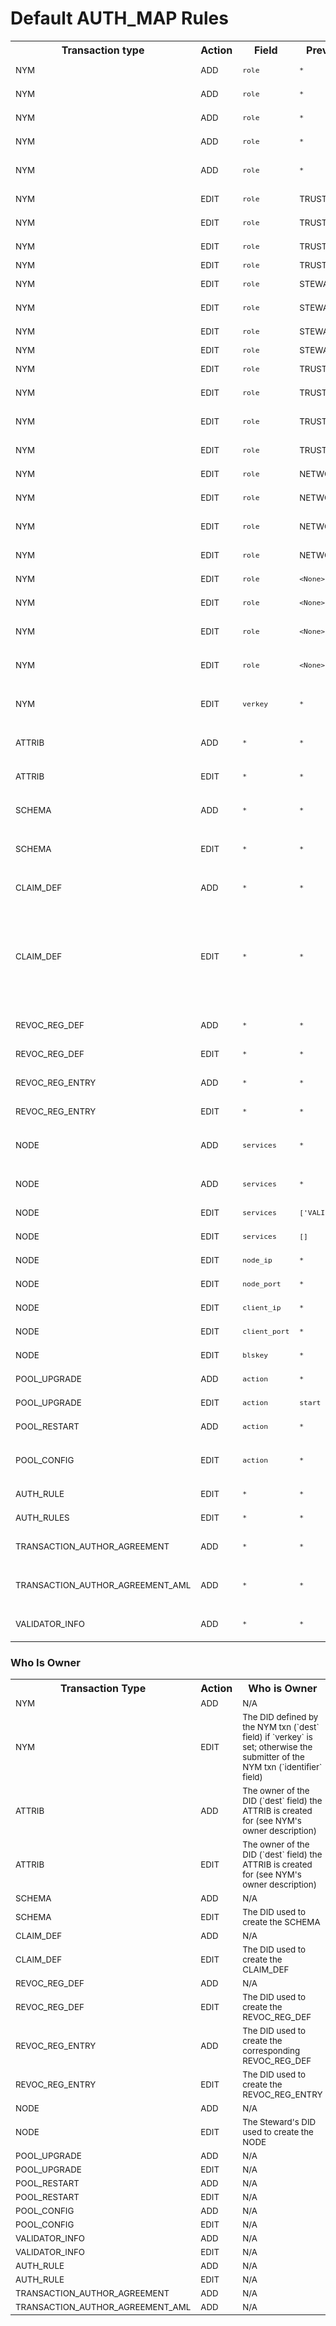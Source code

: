 # Default AUTH_MAP Rules
<table class="tg">
  <tr>
    <th>Transaction type</th>
    <th>Action</th>
    <th>Field</th>
    <th>Previous value</th>
    <th>New value</th>
    <th>Who can</th>
    <th>Description</th>
  </tr>

  <tr>
    <td><sub>NYM</sub></td>
    <td><sub>ADD</sub></td>
    <td><sub><code>role</code></sub></td>
    <td><sub><code>*</code></sub></td>
    <td><sub>TRUSTEE</sub></td>
    <td><sub>1 TRUSTEE</sub></td>
    <td><sub>Adding a new TRUSTEE</sub></td>
  </tr>
  <tr>
    <td><sub>NYM</sub></td>
    <td><sub>ADD</sub></td>
    <td><sub><code>role</code></sub></td>
    <td><sub><code>*</code></sub></td>
    <td><sub>STEWARD</sub></td>
    <td><sub>1 TRUSTEE</sub></td>
    <td><sub>Adding a new STEWARD</sub></td>
  </tr>
  <tr>
    <td><sub>NYM</sub></td>
    <td><sub>ADD</sub></td>
    <td><sub><code>role</code></sub></td>
    <td><sub><code>*</code></sub></td>
    <td><sub>TRUST_ANCHOR</sub></td>
    <td><sub>1 TRUSTEE OR 1 STEWARD</sub></td>
    <td><sub>Adding a new TRUST_ANCHOR</sub></td>
  </tr>
  <tr>
    <td><sub>NYM</sub></td>
    <td><sub>ADD</sub></td>
    <td><sub><code>role</code></sub></td>
    <td><sub><code>*</code></sub></td>
    <td><sub>NETWORK_MONITOR</sub></td>
    <td><sub>1 TRUSTEE OR 1 STEWARD</sub></td>
    <td><sub>Adding a new NETWORK_MONITOR</sub></td>
  </tr>
  <tr>
    <td><sub>NYM</sub></td>
    <td><sub>ADD</sub></td>
    <td><sub><code>role</code></sub></td>
    <td><sub><code>*</code></sub></td>
    <td><sub><code>&lt;None&gt;</code></sub></td>
    <td><sub>1 TRUSTEE OR 1 STEWARD OR 1 TRUST_ANCHOR</sub></td>
    <td><sub>Adding a new Identity Owner</sub></td>
  </tr>

  <tr>
    <td><sub>NYM</sub></td>
    <td><sub>EDIT</sub></td>
    <td><sub><code>role</code></sub></td>
    <td><sub>TRUSTEE</sub></td>
    <td><sub>STEWARD</sub></td>
    <td><sub>1 TRUSTEE</sub></td>
    <td><sub>Changing Trustee to Steward</sub></td>
  </tr>
  <tr>
    <td><sub>NYM</sub></td>
    <td><sub>EDIT</sub></td>
    <td><sub><code>role</code></sub></td>
    <td><sub>TRUSTEE</sub></td>
    <td><sub>TRUST_ANCHOR</sub></td>
    <td><sub>1 TRUSTEE</sub></td>
    <td><sub>Changing Trustee to Trust Anchor</sub></td>
  </tr>
  <tr>
    <td><sub>NYM</sub></td>
    <td><sub>EDIT</sub></td>
    <td><sub><code>role</code></sub></td>
    <td><sub>TRUSTEE</sub></td>
    <td><sub>NETWORK_MONITOR</sub></td>
    <td><sub>1 TRUSTEE</sub></td>
    <td><sub>Changing Trustee to Network Monitor</sub></td>
  </tr>
  <tr>
    <td><sub>NYM</sub></td>
    <td><sub>EDIT</sub></td>
    <td><sub><code>role</code></sub></td>
    <td><sub>TRUSTEE</sub></td>
    <td><sub><code>&lt;None&gt;</code></sub></td>
    <td><sub>1 TRUSTEE</sub></td>
    <td><sub>Demoting a Trustee</sub></td>
  </tr>

  <tr>
    <td><sub>NYM</sub></td>
    <td><sub>EDIT</sub></td>
    <td><sub><code>role</code></sub></td>
    <td><sub>STEWARD</sub></td>
    <td><sub>TRUSTEE</sub></td>
    <td><sub>1 TRUSTEE</sub></td>
    <td><sub>Changing Steward to Trustee</sub></td>
  </tr>
  <tr>
    <td><sub>NYM</sub></td>
    <td><sub>EDIT</sub></td>
    <td><sub><code>role</code></sub></td>
    <td><sub>STEWARD</sub></td>
    <td><sub>TRUST_ANCHOR</sub></td>
    <td><sub>1 TRUSTEE</sub></td>
    <td><sub>Changing Steward to Trust Anchor</sub></td>
  </tr>
  <tr>
    <td><sub>NYM</sub></td>
    <td><sub>EDIT</sub></td>
    <td><sub><code>role</code></sub></td>
    <td><sub>STEWARD</sub></td>
    <td><sub>NETWORK_MONITOR</sub></td>
    <td><sub>1 TRUSTEE</sub></td>
    <td><sub>Changing Steward to Network Monitor</sub></td>
  </tr>
  <tr>
    <td><sub>NYM</sub></td>
    <td><sub>EDIT</sub></td>
    <td><sub><code>role</code></sub></td>
    <td><sub>STEWARD</sub></td>
    <td><sub><code>&lt;None&gt;</code></sub></td>
    <td><sub>1 TRUSTEE</sub></td>
    <td><sub>Demoting a Steward</sub></td>
  </tr>

  <tr>
    <td><sub>NYM</sub></td>
    <td><sub>EDIT</sub></td>
    <td><sub><code>role</code></sub></td>
    <td><sub>TRUST_ANCHOR</sub></td>
    <td><sub>TRUSTEE</sub></td>
    <td><sub>1 TRUSTEE</sub></td>
    <td><sub>Changing Trust Anchor to Trustee</sub></td>
  </tr>
  <tr>
    <td><sub>NYM</sub></td>
    <td><sub>EDIT</sub></td>
    <td><sub><code>role</code></sub></td>
    <td><sub>TRUST_ANCHOR</sub></td>
    <td><sub>STEWARD</sub></td>
    <td><sub>1 TRUSTEE</sub></td>
    <td><sub>Changing Trust Anchor to Steward</sub></td>
  </tr>
  <tr>
    <td><sub>NYM</sub></td>
    <td><sub>EDIT</sub></td>
    <td><sub><code>role</code></sub></td>
    <td><sub>TRUST_ANCHOR</sub></td>
    <td><sub>NETWORK_MONITOR</sub></td>
    <td><sub>1 TRUSTEE</sub></td>
    <td><sub>Changing Trust Anchor to Network Monitor</sub></td>
  </tr>
  <tr>
    <td><sub>NYM</sub></td>
    <td><sub>EDIT</sub></td>
    <td><sub><code>role</code></sub></td>
    <td><sub>TRUST_ANCHOR</sub></td>
    <td><sub><code>&lt;None&gt;</code></sub></td>
    <td><sub>1 TRUSTEE</sub></td>
    <td><sub>Demoting a Trust Anchor</sub></td>
  </tr>

  <tr>
    <td><sub>NYM</sub></td>
    <td><sub>EDIT</sub></td>
    <td><sub><code>role</code></sub></td>
    <td><sub>NETWORK_MONITOR</sub></td>
    <td><sub>TRUSTEE</sub></td>
    <td><sub>1 TRUSTEE</sub></td>
    <td><sub>Changing Network Monitor to Trustee</sub></td>
  </tr>
  <tr>
    <td><sub>NYM</sub></td>
    <td><sub>EDIT</sub></td>
    <td><sub><code>role</code></sub></td>
    <td><sub>NETWORK_MONITOR</sub></td>
    <td><sub>STEWARD</sub></td>
    <td><sub>1 TRUSTEE</sub></td>
    <td><sub>Changing Network Monitor to Steward</sub></td>
  </tr>
  <tr>
    <td><sub>NYM</sub></td>
    <td><sub>EDIT</sub></td>
    <td><sub><code>role</code></sub></td>
    <td><sub>NETWORK_MONITOR</sub></td>
    <td><sub>TRUST_ANCHOR</sub></td>
    <td><sub>1 TRUSTEE OR 1 STEWARD</sub></td>
    <td><sub>Changing Network Monitor to Trust Anchor</sub></td>
  </tr>
  <tr>
    <td><sub>NYM</sub></td>
    <td><sub>EDIT</sub></td>
    <td><sub><code>role</code></sub></td>
    <td><sub>NETWORK_MONITOR</sub></td>
    <td><sub><code>&lt;None&gt;</code></sub></td>
    <td><sub>1 TRUSTEE OR 1 STEWARD</sub></td>
    <td><sub>Demoting a Network Monitor</sub></td>
  </tr>

  <tr>
    <td><sub>NYM</sub></td>
    <td><sub>EDIT</sub></td>
    <td><sub><code>role</code></sub></td>
    <td><sub><code>&lt;None&gt;</code></sub></td>
    <td><sub>TRUSTEE</sub></td>
    <td><sub>1 TRUSTEE</sub></td>
    <td><sub>Promoting Identity Owner to Trustee</sub></td>
  </tr>
  <tr>
    <td><sub>NYM</sub></td>
    <td><sub>EDIT</sub></td>
    <td><sub><code>role</code></sub></td>
    <td><sub><code>&lt;None&gt;</code></sub></td>
    <td><sub>STEWARD</sub></td>
    <td><sub>1 TRUSTEE</sub></td>
    <td><sub>Promoting Identity Owner to Steward</sub></td>
  </tr>
  <tr>
    <td><sub>NYM</sub></td>
    <td><sub>EDIT</sub></td>
    <td><sub><code>role</code></sub></td>
    <td><sub><code>&lt;None&gt;</code></sub></td>
    <td><sub>TRUST_ANCHOR</sub></td>
    <td><sub>1 TRUSTEE OR 1 STEWARD</sub></td>
    <td><sub>Promoting Identity Owner to Trust Anchor</sub></td>
  </tr>
  <tr>
    <td><sub>NYM</sub></td>
    <td><sub>EDIT</sub></td>
    <td><sub><code>role</code></sub></td>
    <td><sub><code>&lt;None&gt;</code></sub></td>
    <td><sub>NETWORK_MONITOR</sub></td>
    <td><sub>1 TRUSTEE OR 1 STEWARD</sub></td>
    <td><sub>Promoting Identity Owner to Network Monitor</sub></td>
  </tr>
  <tr>
    <td><sub>NYM</sub></td>
    <td><sub>EDIT</sub></td>
    <td><sub><code>verkey</code></sub></td>
    <td><sub><code>*</code></sub></td>
    <td><sub><code>*</code></sub></td>
    <td><sub>1 any (*) role owner</sub></td>
    <td><sub>Rotation the key or assigning a key to a DID under guardianship</sub></td>
  </tr>
  <tr>
    <td><sub>ATTRIB</sub></td>
    <td><sub>ADD</sub></td>
    <td><sub><code>*</code></sub></td>
    <td><sub><code>*</code></sub></td>
    <td><sub><code>*</code></sub></td>
    <td><sub>1 any (*) role owner of the corresponding NYM</sub></td>
    <td><sub>Adding a new ATTRIB for the NYM</sub></td>
  </tr>
  <tr>
    <td><sub>ATTRIB</sub></td>
    <td><sub>EDIT</sub></td>
    <td><sub><code>*</code></sub></td>
    <td><sub><code>*</code></sub></td>
    <td><sub><code>*</code></sub></td>
    <td><sub>1 any (*) role owner of the corresponding NYM</sub></td>
    <td><sub>Editing an ATTRIB for the NYM</sub></td>
  </tr>
  <tr>
    <td><sub>SCHEMA</sub></td>
    <td><sub>ADD</sub></td>
    <td><sub><code>*</code></sub></td>
    <td><sub><code>*</code></sub></td>
    <td><sub><code>*</code></sub></td>
    <td><sub>1 TRUSTEE OR 1 STEWARD OR 1 TRUST_ANCHOR</sub></td>
    <td><sub>Adding a new Schema</sub></td>
  </tr>
  <tr>
    <td><sub>SCHEMA</sub></td>
    <td><sub>EDIT</sub></td>
    <td><sub><code>*</code></sub></td>
    <td><sub><code>*</code></sub></td>
    <td><sub><code>*</code></sub></td>
    <td><sub>No one can edit existing Schema</sub></td>
    <td><sub>Editing a Schema: not supported by auth constraints yet (INDY-2077)</sub></td>
  </tr>
  <tr>
    <td><sub>CLAIM_DEF</sub></td>
    <td><sub>ADD</sub></td>
    <td><sub><code>*</code></sub></td>
    <td><sub><code>*</code></sub></td>
    <td><sub><code>*</code></sub></td>
    <td><sub>1 TRUSTEE OR 1 STEWARD OR 1 TRUST_ANCHOR</sub></td>
    <td><sub>Adding a new CLAIM_DEF</sub></td>
  </tr>
  <tr>
    <td><sub>CLAIM_DEF</sub></td>
    <td><sub>EDIT</sub></td>
    <td><sub><code>*</code></sub></td>
    <td><sub><code>*</code></sub></td>
    <td><sub><code>*</code></sub></td>
    <td><sub>1 owner TRUSTEE OR 1 owner STEWARD OR 1 owner TRUST_ANCHOR</sub></td>
    <td><sub>Editing a CLAIM_DEF: INDY-2078 - can not be configured by auth rule; ADD CLAIM_DEF rule is currently used for editing where owner is always true as it's part of the primary key</sub></td>
  </tr>
    <tr>
    <td><sub>REVOC_REG_DEF</sub></td>
    <td><sub>ADD</sub></td>
    <td><sub><code>*</code></sub></td>
    <td><sub><code>*</code></sub></td>
    <td><sub><code>*</code></sub></td>
    <td><sub>1 TRUSTEE OR 1 STEWARD OR 1 TRUST_ANCHOR</sub></td>
    <td><sub>Adding a new REVOC_REG_DEF</sub></td>
  </tr>
  <tr>
    <td><sub>REVOC_REG_DEF</sub></td>
    <td><sub>EDIT</sub></td>
    <td><sub><code>*</code></sub></td>
    <td><sub><code>*</code></sub></td>
    <td><sub><code>*</code></sub></td>
    <td><sub>1 any (*) role owner</sub></td>
    <td><sub>Editing a REVOC_REG_DEF</sub></td>
  </tr>
  <tr>
    <td><sub>REVOC_REG_ENTRY</sub></td>
    <td><sub>ADD</sub></td>
    <td><sub><code>*</code></sub></td>
    <td><sub><code>*</code></sub></td>
    <td><sub><code>*</code></sub></td>
    <td><sub>1 any (*) role owner of the corresponding REVOC_REG_DEF</sub></td>
    <td><sub>Adding a new REVOC_REG_ENTRY</sub></td>
  </tr>
  <tr>
    <td><sub>REVOC_REG_ENTRY</sub></td>
    <td><sub>EDIT</sub></td>
    <td><sub><code>*</code></sub></td>
    <td><sub><code>*</code></sub></td>
    <td><sub><code>*</code></sub></td>
    <td><sub>1 any (*) role owner</sub></td>
    <td><sub>Editing a REVOC_REG_ENTRY</sub></td>
  </tr>  
  <tr>
    <td><sub>NODE</sub></td>
    <td><sub>ADD</sub></td>
    <td><sub><code>services</code></sub></td>
    <td><sub><code>*</code></sub></td>
    <td><sub><code>['VALIDATOR']</code></sub></td>
    <td><sub>1 STEWARD (if it doesn't own NODE transaction yet)</sub></td>
    <td><sub>Adding a new node to the pool in the active (Validator) state</sub></td>
  </tr>
  <tr>
    <td><sub>NODE</sub></td>
    <td><sub>ADD</sub></td>
    <td><sub><code>services</code></sub></td>
    <td><sub><code>*</code></sub></td>
    <td><sub><code>[]</code></sub></td>
    <td><sub>1 STEWARD if it doesn't own NODE transaction yet</sub></td>
    <td><sub>Adding a new node to the pool in inactive state</sub></td>
  </tr>
  <tr>
    <td><sub>NODE</sub></td>
    <td><sub>EDIT</sub></td>
    <td><sub><code>services</code></sub></td>
    <td><sub><code>['VALIDATOR']</code></sub></td>
    <td><sub><code>[]</code></sub></td>
    <td><sub>1 TRUSTEE OR 1 owner STEWARD</sub></td>
    <td><sub>Demoting a node</sub></td>
  </tr>
  <tr>
    <td><sub>NODE</sub></td>
    <td><sub>EDIT</sub></td>
    <td><sub><code>services</code></sub></td>
    <td><sub><code>[]</code></sub></td>
    <td><sub><code>['VALIDATOR']</code></sub></td>
    <td><sub>1 TRUSTEE or 1 owner STEWARD</sub></td>
    <td><sub>Promoting a node</sub></td>
  </tr>
  <tr>
    <td><sub>NODE</sub></td>
    <td><sub>EDIT</sub></td>
    <td><sub><code>node_ip</code></sub></td>
    <td><sub><code>*</code></sub></td>
    <td><sub><code>*</code></sub></td>
    <td><sub>1 owner STEWARD</sub></td>
    <td><sub>Changing Node's ip address</sub></td>
  </tr>
  <tr>
    <td><sub>NODE</sub></td>
    <td><sub>EDIT</sub></td>
    <td><sub><code>node_port</code></sub></td>
    <td><sub><code>*</code></sub></td>
    <td><sub><code>*</code></sub></td>
    <td><sub>1 owner STEWARD</sub></td>
    <td><sub>Changing Node's port</sub></td>
  </tr>
  <tr>
    <td><sub>NODE</sub></td>
    <td><sub>EDIT</sub></td>
    <td><sub><code>client_ip</code></sub></td>
    <td><sub><code>*</code></sub></td>
    <td><sub><code>*</code></sub></td>
    <td><sub>1 owner STEWARD</sub></td>
    <td><sub>Changing Client's ip address</sub></td>
  </tr>
  <tr>
    <td><sub>NODE</sub></td>
    <td><sub>EDIT</sub></td>
    <td><sub><code>client_port</code></sub></td>
    <td><sub><code>*</code></sub></td>
    <td><sub><code>*</code></sub></td>
    <td><sub>1 owner STEWARD</sub></td>
    <td><sub>Changing Client's port</sub></td>
  </tr>
  <tr>
    <td><sub>NODE</sub></td>
    <td><sub>EDIT</sub></td>
    <td><sub><code>blskey</code></sub></td>
    <td><sub><code>*</code></sub></td>
    <td><sub><code>*</code></sub></td>
    <td><sub>1 owner STEWARD</sub></td>
    <td><sub>Changing Node's blskey</sub></td>
  </tr>
  <tr>
    <td><sub>POOL_UPGRADE</sub></td>
    <td><sub>ADD</sub></td>
    <td><sub><code>action</code></sub></td>
    <td><sub><code>*</code></sub></td>
    <td><sub><code>start</code></sub></td>
    <td><sub>1 TRUSTEE</sub></td>
    <td><sub>Starting upgrade procedure</sub></td>
  </tr>
  <tr>
    <td><sub>POOL_UPGRADE</sub></td>
    <td><sub>EDIT</sub></td>
    <td><sub><code>action</code></sub></td>
    <td><sub><code>start</code></sub></td>
    <td><sub><code>cancel</code></sub></td>
    <td><sub>1 TRUSTEE</sub></td>
    <td><sub>Canceling upgrade procedure</sub></td>
  </tr>
  <tr>
    <td><sub>POOL_RESTART</sub></td>
    <td><sub>ADD</sub></td>
    <td><sub><code>action</code></sub></td>
    <td><sub><code>*</code></sub></td>
    <td><sub><code>*</code></sub></td>
    <td><sub>1 TRUSTEE</sub></td>
    <td><sub>Restarting the whole pool</sub></td>
  </tr>
  <tr>
    <td><sub>POOL_CONFIG</sub></td>
    <td><sub>EDIT</sub></td>
    <td><sub><code>action</code></sub></td>
    <td><sub><code>*</code></sub></td>
    <td><sub><code>*</code></sub></td>
    <td><sub>1 TRUSTEE</sub></td>
    <td><sub>Changing Pool config (for example, putting the pool into <code>read only</code> state)</sub></td>
  </tr>
  <tr>
    <td><sub>AUTH_RULE</sub></td>
    <td><sub>EDIT</sub></td>
    <td><sub><code>*</code></sub></td>
    <td><sub><code>*</code></sub></td>
    <td><sub><code>*</code></sub></td>
    <td><sub>1 TRUSTEE</sub></td>
    <td><sub>Changing an authentification rule</sub></td>
  </tr>
  <tr>
    <td><sub>AUTH_RULES</sub></td>
    <td><sub>EDIT</sub></td>
    <td><sub><code>*</code></sub></td>
    <td><sub><code>*</code></sub></td>
    <td><sub><code>*</code></sub></td>
    <td><sub>1 TRUSTEE</sub></td>
    <td><sub>Changing an authentification rules</sub></td>
  </tr>
  <tr>
    <td><sub>TRANSACTION_AUTHOR_AGREEMENT</sub></td>
    <td><sub>ADD</sub></td>
    <td><sub><code>*</code></sub></td>
    <td><sub><code>*</code></sub></td>
    <td><sub><code>*</code></sub></td>
    <td><sub>1 TRUSTEE</sub></td>
    <td><sub>Adding a new Transaction Author Agreement</sub></td>
  </tr>    
  <tr>
    <td><sub>TRANSACTION_AUTHOR_AGREEMENT_AML</sub></td>
    <td><sub>ADD</sub></td>
    <td><sub><code>*</code></sub></td>
    <td><sub><code>*</code></sub></td>
    <td><sub><code>*</code></sub></td>
    <td><sub>1 TRUSTEE</sub></td>
    <td><sub>Adding a new Transaction Author Agreement Mechanism List</sub></td>
  </tr>      
  <tr>
    <td><sub>VALIDATOR_INFO</sub></td>
    <td><sub>ADD</sub></td>
    <td><sub><code>*</code></sub></td>
    <td><sub><code>*</code></sub></td>
    <td><sub><code>*</code></sub></td>
    <td><sub>1 TRUSTEE OR 1 STEWARD OR 1 NETWORK_MONITOR</sub></td>
    <td><sub>Getting validator_info from pool</sub></td>
  </tr>
</table>


### Who Is Owner

<table class="tg">
  <tr>
    <th>Transaction Type</th>
    <th>Action</th>
    <th>Who is Owner</th>
  </tr>
  
  <tr>
    <td><sub>NYM</sub></td>
    <td><sub>ADD</sub></td>
    <td><sub>N/A</sub></td>
  </tr>

  <tr>
    <td><sub>NYM</sub></td>
    <td><sub>EDIT</sub></td>
    <td><sub>The DID defined by the NYM txn (`dest` field) if `verkey` is set; otherwise the submitter of the NYM txn (`identifier` field)</sub></td>
  </tr>
  
  <tr>
    <td><sub>ATTRIB</sub></td>
    <td><sub>ADD</sub></td>
    <td><sub>The owner of the DID (`dest` field) the ATTRIB is created for (see NYM's owner description)</sub></td>
  </tr>  

  <tr>
    <td><sub>ATTRIB</sub></td>
    <td><sub>EDIT</sub></td>
    <td><sub>The owner of the DID (`dest` field) the ATTRIB is created for (see NYM's owner description)</sub></td>
  </tr>
  
  <tr>
    <td><sub>SCHEMA</sub></td>
    <td><sub>ADD</sub></td>
    <td><sub>N/A</sub></td>
  </tr>    

  <tr>
    <td><sub>SCHEMA</sub></td>
    <td><sub>EDIT</sub></td>
    <td><sub>The DID used to create the SCHEMA</sub></td>
  </tr>    

  <tr>
    <td><sub>CLAIM_DEF</sub></td>
    <td><sub>ADD</sub></td>
    <td><sub>N/A</sub></td>
  </tr>    

  <tr>
    <td><sub>CLAIM_DEF</sub></td>
    <td><sub>EDIT</sub></td>
    <td><sub>The DID used to create the CLAIM_DEF</sub></td>
  </tr>  
  
  <tr>
    <td><sub>REVOC_REG_DEF</sub></td>
    <td><sub>ADD</sub></td>
    <td><sub>N/A</sub></td>
  </tr>    

  <tr>
    <td><sub>REVOC_REG_DEF</sub></td>
    <td><sub>EDIT</sub></td>
    <td><sub>The DID used to create the REVOC_REG_DEF</sub></td>
  </tr>    
  
  <tr>
    <td><sub>REVOC_REG_ENTRY</sub></td>
    <td><sub>ADD</sub></td>
    <td><sub>The DID used to create the corresponding REVOC_REG_DEF</sub></td>
  </tr>    

  <tr>
    <td><sub>REVOC_REG_ENTRY</sub></td>
    <td><sub>EDIT</sub></td>
    <td><sub>The DID used to create the REVOC_REG_ENTRY</sub></td>
  </tr>     
  
  <tr>
    <td><sub>NODE</sub></td>
    <td><sub>ADD</sub></td>
    <td><sub>N/A</sub></td>
  </tr>    

  <tr>
    <td><sub>NODE</sub></td>
    <td><sub>EDIT</sub></td>
    <td><sub>The Steward's DID used to create the NODE</sub></td>
  </tr>      
  
  <tr>
    <td><sub>POOL_UPGRADE</sub></td>
    <td><sub>ADD</sub></td>
    <td><sub>N/A</sub></td>
  </tr>    

  <tr>
    <td><sub>POOL_UPGRADE</sub></td>
    <td><sub>EDIT</sub></td>
    <td><sub>N/A</sub></td>
  </tr>     
  
  <tr>
    <td><sub>POOL_RESTART</sub></td>
    <td><sub>ADD</sub></td>
    <td><sub>N/A</sub></td>
  </tr>    

  <tr>
    <td><sub>POOL_RESTART</sub></td>
    <td><sub>EDIT</sub></td>
    <td><sub>N/A</sub></td>
  </tr>     
  
  <tr>
    <td><sub>POOL_CONFIG</sub></td>
    <td><sub>ADD</sub></td>
    <td><sub>N/A</sub></td>
  </tr>    

  <tr>
    <td><sub>POOL_CONFIG</sub></td>
    <td><sub>EDIT</sub></td>
    <td><sub>N/A</sub></td>
  </tr>      
  
  <tr>
    <td><sub>VALIDATOR_INFO</sub></td>
    <td><sub>ADD</sub></td>
    <td><sub>N/A</sub></td>
  </tr>    

  <tr>
    <td><sub>VALIDATOR_INFO</sub></td>
    <td><sub>EDIT</sub></td>
    <td><sub>N/A</sub></td>
  </tr>    
  
  <tr>
    <td><sub>AUTH_RULE</sub></td>
    <td><sub>ADD</sub></td>
    <td><sub>N/A</sub></td>
  </tr>    

  <tr>
    <td><sub>AUTH_RULE</sub></td>
    <td><sub>EDIT</sub></td>
    <td><sub>N/A</sub></td>
  </tr>      
  
  <tr>
    <td><sub>TRANSACTION_AUTHOR_AGREEMENT</sub></td>
    <td><sub>ADD</sub></td>
    <td><sub>N/A</sub></td>
  </tr>    

  <tr>
    <td><sub>TRANSACTION_AUTHOR_AGREEMENT_AML</sub></td>
    <td><sub>ADD</sub></td>
    <td><sub>N/A</sub></td>
  </tr>    

        
</table>  